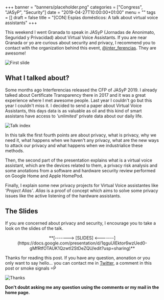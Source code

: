 +++
banner = "banners/placeholder.png"
categories = ["Congress", "JASyP", "Security"]
date = "2019-04-27T10:00:00+01:00"
menu = ""
tags = []
draft = false
title = "[CON] Espías domésticos: A talk about virtual voice assistants"
+++

This weekend I went Granada to speak in JASyP (Jornadas de Anonimato, Seguridad y Privacidad) about Virtual Voice Assistants. If you are near Granada or yo are curious about security and privacy, I recommend you to contact with the organization behind this event, [@inter_ferencias](https://twitter.com/Inter_ferencias). They are awesome!

![First slide](/images/jasyp2019/cover.jpg)

## What I talked about?

Some months ago Interferencias released the CFP of JASyP 2019. I already talked about Certificate Transparency there in 2017 and it was a great experience where I met awesome people. Last year I couldn't go but this year I couldn't miss it. I decided to send a paper about Virtual Voice Assistants, this days data is as valuable as oil and this kind of smart assistans have access to *'unlimited'* private data about our daily life.

![Talk index](/images/jasyp2019/index.png)

In this talk the first fourth points are about privacy, what is privacy, why we need it, what happens when we haven't any privacy, what are the new ways to attack our privacy and what happens when we industrialice these methods.

Then, the second part of the presentation explains what is a virtual voice assistant, which are the devices related to them, a privacy risk analysis and some anotations from a software and hardware security review performed on Google Home and Apple HomePod.

Finally, I explain some new privacy projects for Virtual Voice assistantes like *'Project Alias'*. *Alias* is a proof of concept which aims to solve some privacy issues like the active listening of the hardware assistants.

## The Slides

If you are concerned about privacy and security, I encourage you to take a look on the slides of the talk.

<center>**[-------> [SLIDES] <-------](https://docs.google.com/presentation/d/1qguUIEktor6wzUed0-gMfRtfOTAUK1QzwtI2StDeZQU/edit?usp=sharing)**</center>

Thanks for reading this post. If you have any question, anonation or you only want to say hello... you can contact me in [Twitter](https://twitter.com/coke727), a comment in this post or smoke signals =P


![Thanks](/images/jasyp2019/thanks.png)

**Don't doubt asking me any question using the comments or my mail in the home page.**
